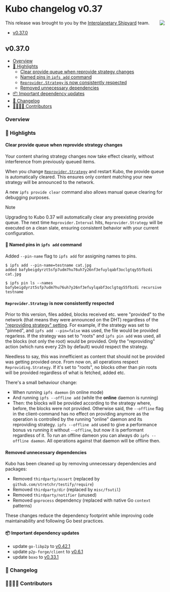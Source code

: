 # Kubo changelog v0.37

<a href="https://ipshipyard.com/"><img align="right" src="https://github.com/user-attachments/assets/39ed3504-bb71-47f6-9bf8-cb9a1698f272" /></a>

This release  was brought to you by the [Interplanetary Shipyard](https://ipshipyard.com/) team.

- [v0.37.0](#v0370)

## v0.37.0

- [Overview](#overview)
- [🔦 Highlights](#-highlights)
  - [Clear provide queue when reprovide strategy changes](#clear-provide-queue-when-reprovide-strategy-changes)
  - [Named pins in `ipfs add` command](#-named-pins-in-ipfs-add-command)
  - [`Reprovider.Strategy` is now consistently respected](#reprovider-strategy-is-now-consistently-respected)
  - [Removed unnecessary dependencies](#removed-unnecessary-dependencies)
- [📦️ Important dependency updates](#-important-dependency-updates)
- [📝 Changelog](#-changelog)
- [👨‍👩‍👧‍👦 Contributors](#-contributors)

### Overview

### 🔦 Highlights

#### Clear provide queue when reprovide strategy changes

Your content sharing strategy changes now take effect cleanly, without interference from previously queued items.

When you change [`Reprovider.Strategy`](https://github.com/ipfs/kubo/blob/master/docs/config.md#reproviderstrategy) and restart Kubo, the provide queue is automatically cleared. This ensures only content matching your new strategy will be announced to the network.

A new `ipfs provide clear` command also allows manual queue clearing for debugging purposes.

> [!NOTE]
> Upgrading to Kubo 0.37 will automatically clear any preexisting provide queue. The next time `Reprovider.Interval` hits, `Reprovider.Strategy` will be executed on a clean slate, ensuring consistent behavior with your current configuration.

#### 🧷 Named pins in `ipfs add` command

Added `--pin-name` flag to `ipfs add` for assigning names to pins.

```console
$ ipfs add --pin-name=testname cat.jpg
added bafybeigdyrzt5sfp7udm7hu76uh7y26nf3efuylqabf3oclgtqy55fbzdi cat.jpg

$ ipfs pin ls --names
bafybeigdyrzt5sfp7udm7hu76uh7y26nf3efuylqabf3oclgtqy55fbzdi recursive testname
```

#### `Reprovider.Strategy` is now consistently respected

Prior to this version, files added, blocks received etc. were "provided" to the network (that means they were announced on the DHT) regardless of the ["reproviding strategy" setting](https://github.com/ipfs/kubo/blob/master/docs/config.md#reproviderstrategy). For example, if the strategy was set to "pinned", and `ipfs add --pin=false` was used, the file would be provided regarless. If the strategy was set to "roots" and `ipfs pin add` was used, all the blocks (not only the root) would be provided. Only the "reproviding" action (which runs every 22h by default) would respect the strategy.

Needless to say, this was innefficient as content that should not be provided was getting provided once. From now on, all operations respect `Reproviding.Strategy`. If it's set to "roots", no blocks other than pin roots will be provided regardless of what is fetched, added etc.

There's a small behaviour change:
  * When running `ipfs daemon` (in online mode)
  * And running `ipfs --offline add` (while the **online** daemon is running)
  * Then: the blocks will be provided according to the strategy where, before, the blocks were not provided. Otherwise said, the `--offline` flag in the client-command has no effect on providing anymore as the operation is controlled by the running "online" daemon and its reproviding strategy. `ipfs --offline add` used to give a performance bonus vs running it without `--offline`, but now it is performant regardless of it. To run an offline dameon you can always do `ipfs --offline daemon`. All operations against that daemon will be offline then.

#### Removed unnecessary dependencies

Kubo has been cleaned up by removing unnecessary dependencies and packages:

- Removed `thirdparty/assert` (replaced by `github.com/stretchr/testify/require`)
- Removed `thirdparty/dir` (replaced by `misc/fsutil`)
- Removed `thirdparty/notifier` (unused)
- Removed `goprocess` dependency (replaced with native Go `context` patterns)

These changes reduce the dependency footprint while improving code maintainability and following Go best practices.

#### 📦️ Important dependency updates

- update `go-libp2p` to [v0.42.1](https://github.com/libp2p/go-libp2p/releases/tag/v0.42.1)
- update `p2p-forge/client` to [v0.6.1](https://github.com/ipshipyard/p2p-forge/releases/tag/v0.6.1)
- update `boxo` to [v0.33.1](https://github.com/ipfs/boxo/releases/tag/v0.33.1)

### 📝 Changelog

### 👨‍👩‍👧‍👦 Contributors
